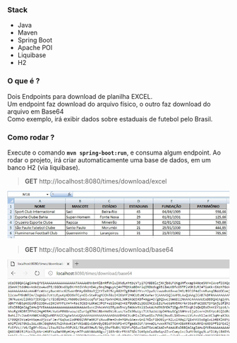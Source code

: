 ### Stack
- Java
- Maven
- Spring Boot
- Apache POI
- Liquibase 
- H2

### O que é ?
Dois Endpoints para download de planilha EXCEL. \
Um endpoint faz download do arquivo físico, o outro faz download do arquivo em Base64 \
Como exemplo, irá exibir dados sobre estaduais de futebol pelo Brasil.

### Como rodar ?
Execute o comando **`mvn spring-boot:run`**, e consuma algum endpoint.
Ao rodar o projeto, irá criar automaticamente uma base de dados, em um banco H2 (via liquibase).

> **GET** http://localhost:8080/times/download/excel    

![](https://github.com/lucianoortizsilva/java-download-excel/blob/master/src/main/resources/static/github/download-excel.jpg)

<h>

> **GET** http://localhost:8080/times/download/base64

![](https://github.com/lucianoortizsilva/java-download-excel/blob/master/src/main/resources/static/github/download-base64.jpg)
